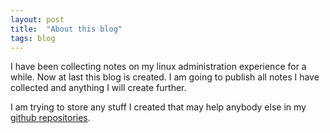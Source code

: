 ```yaml
---
layout: post
title:  "About this blog"
tags: blog
---
```

I have been collecting notes on my linux administration experience for a while. Now at last this blog is created. I am going to publish all notes I have collected and anything I will create further.

I am trying to store any stuff I created that may help anybody else in my [github repositories](https://github.com/selivan).
